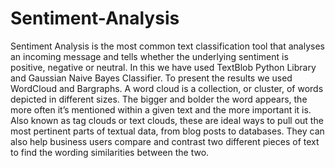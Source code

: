# Sentiment-Analysis
Sentiment Analysis is the most common text classification tool that analyses an incoming message and tells whether the underlying sentiment is positive, negative or neutral. 
In this we have used TextBlob Python Library and Gaussian Naive Bayes Classifier. 
To present the results we used WordCloud and Bargraphs. 
A word cloud is a collection, or cluster, of words depicted in different sizes. The bigger and bolder the word appears, the more often it’s mentioned within a given text and the more important it is. Also known as tag clouds or text clouds, these are ideal ways to pull out the most pertinent parts of textual data, from blog posts to databases. They can also help business users compare and contrast two different pieces of text to find the wording similarities between the two.
